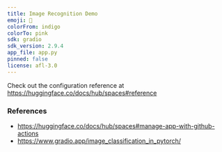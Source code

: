 ```yaml
---
title: Image Recognition Demo
emoji: 🚀
colorFrom: indigo
colorTo: pink
sdk: gradio
sdk_version: 2.9.4
app_file: app.py
pinned: false
license: afl-3.0
---
```


Check out the configuration reference at https://huggingface.co/docs/hub/spaces#reference

### References
* https://huggingface.co/docs/hub/spaces#manage-app-with-github-actions
* https://www.gradio.app/image_classification_in_pytorch/